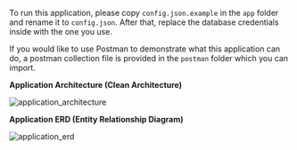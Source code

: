 To run this application, please copy `config.json.example` in the `app` folder and rename it to `config.json`. After that, replace the database credentials inside with the one you use.

If you would like to use Postman to demonstrate what this application can do, a postman collection file is provided in the `postman` folder which you can import.

**Application Architecture (Clean Architecture)**

![application_architecture](https://github.com/user-attachments/assets/75d8fce8-6a0b-435a-8b33-ee6104f537ae)

**Application ERD (Entity Relationship Diagram)**

![application_erd](https://github.com/user-attachments/assets/9d50f6f8-a782-4a78-8fa9-b3de502dd72a)
